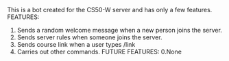 This is a bot created for the CS50-W server and has only a few features.
FEATURES:
1. Sends a random welcome message when a new person joins the server.
2. Sends server rules when someone joins the server.
3. Sends course link when a user types /link
4. Carries out other commands.
FUTURE FEATURES:
0.None
